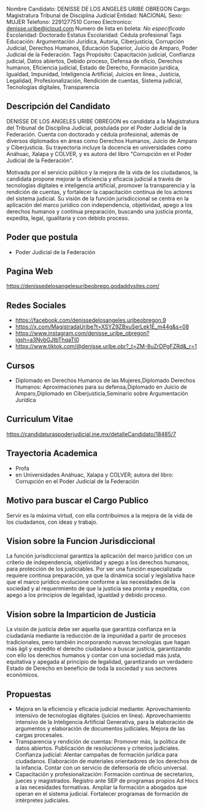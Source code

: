 Nombre Candidato: DENISSE DE LOS ANGELES URIBE OBREGON
Cargo: Magistratura Tribunal de Disciplina Judicial
Entidad: NACIONAL
Sexo: MUJER
Telefono: 2291277510
Correo Electronico: denisse.uribe@icloud.com
Numero de lista en boleta: *No especificado*
Escolaridad: Doctorado
Estatus Escolaridad: Cédula profesional
Tags Educación: Argumentación Jurídica, Autoría, Ciberjusticia, Corrupción Judicial, Derechos Humanos, Educación Superior, Juicio de Amparo, Poder Judicial de la Federación.
Tags Propósito: Capacitación judicial, Confianza judicial, Datos abiertos, Debido proceso, Defensa de oficio, Derechos humanos, Eficiencia judicial, Estado de Derecho, Formación jurídica, Igualdad, Impunidad, Inteligencia Artificial, Juicios en línea., Justicia, Legalidad, Profesionalización, Rendición de cuentas, Sistema judicial, Tecnologías digitales, Transparencia


## Descripción del Candidato 

DENISSE DE LOS ANGELES URIBE OBREGON es candidata a la Magistratura del Tribunal de Disciplina Judicial, postulada por el Poder Judicial de la Federación. Cuenta con doctorado y cédula profesional, además de diversos diplomados en áreas como Derechos Humanos, Juicio de Amparo y Ciberjusticia. Su trayectoria incluye la docencia en universidades como Anáhuac, Xalapa y COLVER, y es autora del libro "Corrupción en el Poder Judicial de la Federación".

Motivada por el servicio público y la mejora de la vida de los ciudadanos, la candidata propone mejorar la eficiencia y eficacia judicial a través de tecnologías digitales e inteligencia artificial, promover la transparencia y la rendición de cuentas, y fortalecer la capacitación continua de los actores del sistema judicial. Su visión de la función jurisdiccional se centra en la aplicación del marco jurídico con independencia, objetividad, apego a los derechos humanos y continua preparación, buscando una justicia pronta, expedita, legal, igualitaria y con debido proceso.


## Poder que postula

- Poder Judicial de la Federación


## Pagina Web

https://denissedelosangelesuribeobrego.godaddysites.com/


## Redes Sociales

- https://facebook.com/denissedelosangeles.uribeobregon.9
- https://x.com/MagistradaUribe?t=XSYZ9ZBxuSerLek1E_m44g&s=08
- https://www.instagram.com/denisse_uribe_obregon?igsh=a3NvbGJtbThqaTI0
- https://www.tiktok.com/@denisse.uribe.obr?_t=ZM-8uZrDPgFZRd&_r=1


## Cursos

- Diplomado en Derechos Humanos de las Mujeres,Diplomado Derechos Humanos: Aproximaciones para su defensa,Diplomado en Juicio de Amparo,Diplomado en Ciberjusticia,Seminario sobre Argumentación Jurídica


## Curriculum Vitae

https://candidaturaspoderjudicial.ine.mx/detalleCandidato/18485/7


## Trayectoria Academica

- Profa
- en Universidades Anáhuac, Xalapa y COLVER; autora del libro: Corrupción en el Poder Judicial de la Federación


## Motivo para buscar el Cargo Publico

Servir es la máxima virtud, con ella contribuimos a la mejora de la vida de los ciudadanos, con ideas y trabajo.


## Vision sobre la Funcion Jurisdiccional

La función jurisdiccional garantiza la aplicación del marco jurídico con un criterio de independencia, objetividad y apego a los derechos humanos, para protección de los justiciables. Por ser una función especializada requiere continua preparación, ya que la dinámica social y legislativa hace que el marco jurídico evolucione conforme a las necesidades de la sociedad y al requerimiento de que la justicia sea pronta y expedita, con apego a los principios de legalidad, igualdad y debido proceso.


## Vision sobre la Imparticion de Justicia

La visión de justicia debe ser aquella que garantiza confianza en la ciudadanía mediante la reducción de la impunidad a partir de procesos tradicionales, pero también incorporando nuevas tecnologías que hagan más ágil y expedito el derecho ciudadano a buscar justicia, garantizando con ello los derechos humanos y contar con una sociedad más justa, equitativa y apegada al principio de legalidad, garantizando un verdadero Estado de Derecho en beneficio de toda la sociedad y sus sectores económicos.


## Propuestas

- Mejora en la eficiencia y eficacia judicial mediante: Aprovechamiento intensivo de tecnologías digitales (juicios en línea). Aprovechamiento intensivo de la Inteligencia Artificial Generativa, para la elaboración de argumentos y elaboración de documentos judiciales. Mejora de las cargas procesales.
- Transparencia y rendición de cuentas: Promover más, la política de datos abiertos. Publicación de resoluciones y criterios judiciales. Confianza judicial: Alentar campañas de formación jurídica para ciudadanos. Elaboración de materiales orientadores de los derechos de la infancia. Contar con un servicio de defensoría de oficio universal.
- Capacitación y profesionalización: Formación continua de secretarios, jueces y magistrados. Registro ante SEP de programas propios Ad Hocs a las necesidades formativas. Ampliar la formación a abogados que operan en el sistema judicial. Fortalecer programas de formación de intérpretes judiciales.

